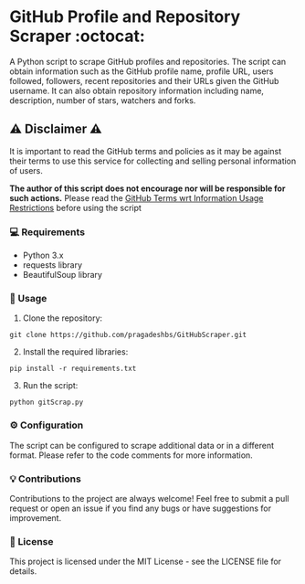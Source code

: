 # GitHub Profile and Repository Scraper :octocat:
A Python script to scrape GitHub profiles and repositories. The script can obtain information such as the GitHub profile name, profile URL, users followed, followers, recent repositories and their URLs given the GitHub username. It can also obtain repository information including name, description, number of stars, watchers and forks.

## :warning: Disclaimer :warning:
It is important to read the GitHub terms and policies as it may be against their terms to use this service for collecting and selling personal information of users. 

**The author of this script does not encourage nor will be responsible for such actions.** Please read the [GitHub Terms wrt Information Usage Restrictions](https://docs.github.com/en/site-policy/acceptable-use-policies/github-acceptable-use-policies#7-information-usage-restrictions) before using the script

### :computer: Requirements
- Python 3.x
- requests library
- BeautifulSoup library
### :rocket: Usage
1. Clone the repository:

`git clone https://github.com/pragadeshbs/GitHubScraper.git`

2. Install the required libraries:


`pip install -r requirements.txt`

3. Run the script:

`python gitScrap.py`

### :gear: Configuration
The script can be configured to scrape additional data or in a different format. Please refer to the code comments for more information.

### :bulb: Contributions
Contributions to the project are always welcome! Feel free to submit a pull request or open an issue if you find any bugs or have suggestions for improvement.

### :scroll: License
This project is licensed under the MIT License - see the LICENSE file for details.
